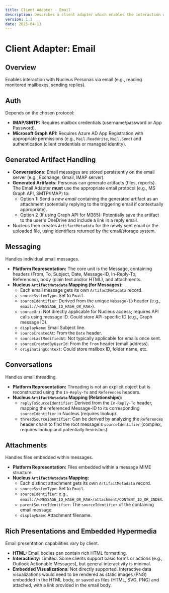 ```yaml
---
title: Client Adapter - Email
description: Describes a client adapter which enables the interaction with Nucleus personas in Email
version: 1.1
date: 2025-04-13
---
```


# Client Adapter: Email


## Overview

Enables interaction with Nucleus Personas via email (e.g., reading monitored mailboxes, sending replies).


## Auth

Depends on the chosen protocol:
*   **IMAP/SMTP:** Requires mailbox credentials (username/password or App Password).
*   **Microsoft Graph API:** Requires Azure AD App Registration with appropriate permissions (e.g., `Mail.ReadWrite`, `Mail.Send`) and authentication (client credentials or managed identity).


## Generated Artifact Handling

*   **Conversations:** Email messages are stored persistently on the email server (e.g., Exchange, Gmail, IMAP server).
*   **Generated Artifacts:** Personas can generate artifacts (files, reports). The Email Adapter **must** use the appropriate email protocol (e.g., MS Graph API, SMTP/IMAP) to:
    *   Option 1: Send a *new email* containing the generated artifact as an attachment (potentially replying to the triggering email if contextually appropriate).
    *   Option 2 (If using Graph API for M365): Potentially save the artifact to the user's OneDrive and include a link in a reply email.
*   Nucleus then creates `ArtifactMetadata` for the newly sent email or the uploaded file, using identifiers returned by the email/storage system.


## Messaging

Handles individual email messages.

*   **Platform Representation:** The core unit is the Message, containing headers (From, To, Subject, Date, Message-ID, In-Reply-To, References), body (plain text and/or HTML), and attachments.
*   **Nucleus `ArtifactMetadata` Mapping (for Messages):**
    *   Each email message gets its own `ArtifactMetadata` record.
    *   `sourceSystemType`: Set to `Email`.
    *   `sourceIdentifier`: Derived from the unique `Message-ID` header (e.g., `email://<MESSAGE_ID_HASH_OR_RAW>`).
    *   `sourceUri`: Not directly applicable for Nucleus access; requires API calls using message ID. Could store API-specific ID (e.g., Graph message ID).
    *   `displayName`: Email Subject line.
    *   `sourceCreatedAt`: From the `Date` header.
    *   `sourceLastModifiedAt`: Not typically applicable for emails once sent.
    *   `sourceCreatedByUserId`: From the `From` header (email address).
    *   `originatingContext`: Could store mailbox ID, folder name, etc.


## Conversations

Handles email threading.

*   **Platform Representation:** Threading is not an explicit object but is reconstructed using the `In-Reply-To` and `References` headers.
*   **Nucleus `ArtifactMetadata` Mapping (Relationships):**
    *   `replyToSourceIdentifier`: Derived from the `In-Reply-To` header, mapping the referenced Message-ID to its corresponding `sourceIdentifier` in Nucleus (requires lookup).
    *   `threadSourceIdentifier`: Can be derived by analyzing the `References` header chain to find the root message's `sourceIdentifier` (complex, requires lookup and potentially heuristics).


## Attachments

Handles files embedded within messages.

*   **Platform Representation:** Files embedded within a message MIME structure.
*   **Nucleus `ArtifactMetadata` Mapping:**
    *   Each distinct attachment gets its own `ArtifactMetadata` record.
    *   `sourceSystemType`: Set to `Email`.
    *   `sourceIdentifier`: e.g., `email://<MESSAGE_ID_HASH_OR_RAW>/attachment/CONTENT_ID_OR_INDEX`.
    *   `parentSourceIdentifier`: The `sourceIdentifier` of the containing email message.
    *   `displayName`: Attachment filename.


## Rich Presentations and Embedded Hypermedia

Email presentation capabilities vary by client.

*   **HTML:** Email bodies can contain rich HTML formatting.
*   **Interactivity:** Limited. Some clients support basic forms or actions (e.g., Outlook Actionable Messages), but general interactivity is minimal.
*   **Embedded Visualizations:** Not directly supported. Interactive data visualizations would need to be rendered as static images (PNG) embedded in the HTML body, or saved as files (HTML, SVG, PNG) and attached, with a link provided in the email body.
